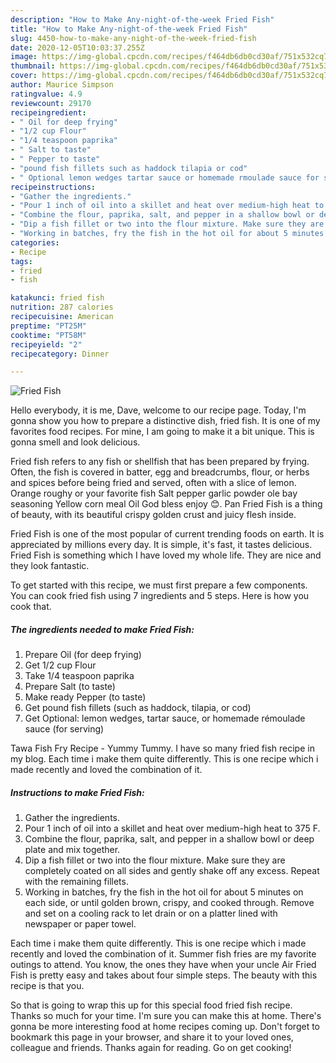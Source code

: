 ```yaml
---
description: "How to Make Any-night-of-the-week Fried Fish"
title: "How to Make Any-night-of-the-week Fried Fish"
slug: 4450-how-to-make-any-night-of-the-week-fried-fish
date: 2020-12-05T10:03:37.255Z
image: https://img-global.cpcdn.com/recipes/f464db6db0cd30af/751x532cq70/fried-fish-recipe-main-photo.jpg
thumbnail: https://img-global.cpcdn.com/recipes/f464db6db0cd30af/751x532cq70/fried-fish-recipe-main-photo.jpg
cover: https://img-global.cpcdn.com/recipes/f464db6db0cd30af/751x532cq70/fried-fish-recipe-main-photo.jpg
author: Maurice Simpson
ratingvalue: 4.9
reviewcount: 29170
recipeingredient:
- " Oil for deep frying"
- "1/2 cup Flour"
- "1/4 teaspoon paprika"
- " Salt to taste"
- " Pepper to taste"
- "pound fish fillets such as haddock tilapia or cod"
- " Optional lemon wedges tartar sauce or homemade rmoulade sauce for serving"
recipeinstructions:
- "Gather the ingredients."
- "Pour 1 inch of oil into a skillet and heat over medium-high heat to 375 F."
- "Combine the flour, paprika, salt, and pepper in a shallow bowl or deep plate and mix together."
- "Dip a fish fillet or two into the flour mixture. Make sure they are completely coated on all sides and gently shake off any excess. Repeat with the remaining fillets."
- "Working in batches, fry the fish in the hot oil for about 5 minutes on each side, or until golden brown, crispy, and cooked through. Remove and set on a cooling rack to let drain or on a platter lined with newspaper or paper towel."
categories:
- Recipe
tags:
- fried
- fish

katakunci: fried fish 
nutrition: 287 calories
recipecuisine: American
preptime: "PT25M"
cooktime: "PT58M"
recipeyield: "2"
recipecategory: Dinner

---
```



![Fried Fish](https://img-global.cpcdn.com/recipes/f464db6db0cd30af/751x532cq70/fried-fish-recipe-main-photo.jpg)

Hello everybody, it is me, Dave, welcome to our recipe page. Today, I'm gonna show you how to prepare a distinctive dish, fried fish. It is one of my favorites food recipes. For mine, I am going to make it a bit unique. This is gonna smell and look delicious.

Fried fish refers to any fish or shellfish that has been prepared by frying. Often, the fish is covered in batter, egg and breadcrumbs, flour, or herbs and spices before being fried and served, often with a slice of lemon. Orange roughy or your favorite fish Salt pepper garlic powder ole bay seasoning Yellow corn meal Oil God bless enjoy 😊. Pan Fried Fish is a thing of beauty, with its beautiful crispy golden crust and juicy flesh inside.

Fried Fish is one of the most popular of current trending foods on earth. It is appreciated by millions every day. It is simple, it's fast, it tastes delicious. Fried Fish is something which I have loved my whole life. They are nice and they look fantastic.


To get started with this recipe, we must first prepare a few components. You can cook fried fish using 7 ingredients and 5 steps. Here is how you cook that.

<!--inarticleads1-->

##### The ingredients needed to make Fried Fish:

1. Prepare  Oil (for deep frying)
1. Get 1/2 cup Flour
1. Take 1/4 teaspoon paprika
1. Prepare  Salt (to taste)
1. Make ready  Pepper (to taste)
1. Get pound fish fillets (such as haddock, tilapia, or cod)
1. Get  Optional: lemon wedges, tartar sauce, or homemade rémoulade sauce (for serving)


Tawa Fish Fry Recipe - Yummy Tummy. I have so many fried fish recipe in my blog. Each time i make them quite differently. This is one recipe which i made recently and loved the combination of it. 

<!--inarticleads2-->

##### Instructions to make Fried Fish:

1. Gather the ingredients.
1. Pour 1 inch of oil into a skillet and heat over medium-high heat to 375 F.
1. Combine the flour, paprika, salt, and pepper in a shallow bowl or deep plate and mix together.
1. Dip a fish fillet or two into the flour mixture. Make sure they are completely coated on all sides and gently shake off any excess. Repeat with the remaining fillets.
1. Working in batches, fry the fish in the hot oil for about 5 minutes on each side, or until golden brown, crispy, and cooked through. Remove and set on a cooling rack to let drain or on a platter lined with newspaper or paper towel.


Each time i make them quite differently. This is one recipe which i made recently and loved the combination of it. Summer fish fries are my favorite outings to attend. You know, the ones they have when your uncle Air Fried Fish is pretty easy and takes about four simple steps. The beauty with this recipe is that you. 

So that is going to wrap this up for this special food fried fish recipe. Thanks so much for your time. I'm sure you can make this at home. There's gonna be more interesting food at home recipes coming up. Don't forget to bookmark this page in your browser, and share it to your loved ones, colleague and friends. Thanks again for reading. Go on get cooking!
